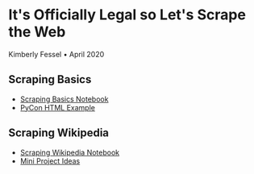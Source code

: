 # It's Officially Legal so Let's Scrape the Web
Kimberly Fessel • April 2020

## Scraping Basics

- [Scraping Basics Notebook](scraping_basics.ipynb)
- [PyCon HTML Example](pycon_info.html)

## Scraping Wikipedia

- [Scraping Wikipedia Notebook](scraping_wiki.ipynb)
- [Mini Project Ideas](mini_project_ideas.md)
